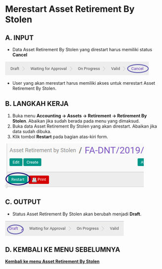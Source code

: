 # Merestart Asset Retirement By Stolen

## A. INPUT

* Data Asset Retirement By Stolen yang direstart harus memiliki status **Cancel**

![](../../img/asset-retirement-stolen/status-cancel.png)

* User yang akan merestart harus memiliki akses untuk merestart Asset Retirement By Stolen.

## B. LANGKAH KERJA

1. Buka menu **Accounting -> Assets -> Retirement -> Retirement By Stolen**. Abaikan jika sudah berada pada menu yang dimaksud.
2. Buka data Asset Retirement By Stolen yang akan direstart. Abaikan jika data sudah dibuka.
3. Klik tombol **Restart** pada bagian atas-kiri form.

![](../../img/asset-retirement-stolen/tombol-restart.png)

## C. OUTPUT

* Status Asset Retirement By Stolen akan berubah menjadi **Draft**.

![](../../img/asset-retirement-stolen/status-draft.png)

## D. KEMBALI KE MENU SEBELUMNYA

[**Kembali ke menu Asset Retirement By Stolen**](./../asset-retirement-stolen.md)
